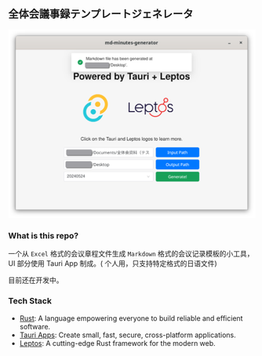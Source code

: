## 全体会議事録テンプレートジェネレータ

<p align="center">
    <img src="./screenshots/wip_screenshot.png" alt="WIP Screenshot"/>
</p>

### What is this repo?

一个从 `Excel` 格式的会议章程文件生成 `Markdown` 格式的会议记录模板的小工具，UI 部分使用 Tauri App 制成。(
个人用，只支持特定格式的日语文件)

目前还在开发中。

### Tech Stack

- [Rust](https://www.rust-lang.org): A language empowering everyone to build reliable and efficient software.
- [Tauri Apps](https://tauri.app): Create small, fast, secure, cross-platform applications.
- [Leptos](https://leptos.dev): A cutting-edge Rust framework for the modern web.
